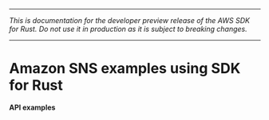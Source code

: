 --------

 *This is documentation for the developer preview release of the AWS SDK for Rust\. Do not use it in production as it is subject to breaking changes\.* 

--------

# Amazon SNS examples using SDK for Rust<a name="rust_sns_code_examples"></a>

**API examples**